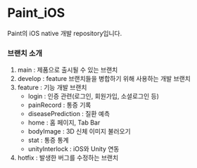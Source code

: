 # Paint_iOS
Paint의 iOS native 개발 repository입니다.

### 브랜치 소개
1. main : 제품으로 출시될 수 있는 브랜치
2. develop : feature 브랜치들을 병합하기 위해 사용하는 개발 브랜치
3. feature : 기능 개발 브랜치
   - login : 인증 관련(로그인, 회원가입, 소셜로그인 등)
   - painRecord : 통증 기록
   - diseasePrediction : 질환 예측
   - home : 홈 페이지, Tab Bar
   - bodyImage : 3D 신체 이미지 불러오기
   - stat : 통증 통계
   - unityInterlock : iOS와 Unity 연동
5. hotfix : 발생한 버그를 수정하는 브랜치
